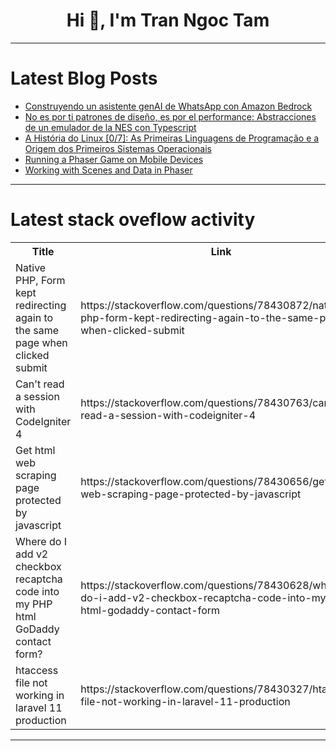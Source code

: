 <h1 align="center">Hi 👋, I'm Tran Ngoc Tam</h1>

---

# Latest Blog Posts 
<!-- BLOG-POST-LIST:START -->
- [Construyendo un asistente genAI de WhatsApp con Amazon Bedrock](https://dev.to/aws-espanol/construyendo-un-asistente-genai-de-whatsapp-con-amazon-bedrock-2hid)
- [No es por ti patrones de diseño, es por el performance: Abstracciones de un emulador de la NES con Typescript](https://dev.to/scoldev/no-es-por-ti-patrones-de-diseno-es-por-el-performance-abstracciones-de-un-emulador-de-la-nes-con-typescript-25f8)
- [A História do Linux [0/7]: As Primeiras Linguagens de Programação e a Origem dos Primeiros Sistemas Operacionais](https://dev.to/reinanbr/a-historia-do-linux-07-as-primeiras-linguagens-de-programacao-e-a-origem-dos-primeiros-sistemas-operacionais-32c8)
- [Running a Phaser Game on Mobile Devices](https://dev.to/ceceliacreates/running-a-phaser-game-on-mobile-devices-34l4)
- [Working with Scenes and Data in Phaser](https://dev.to/ceceliacreates/working-with-scenes-and-data-in-phaser-2pn4)
<!-- BLOG-POST-LIST:END -->

---

# Latest stack oveflow activity
<table>
  <tr><th>Title</th><th>Link</th></tr>
  <!-- STACKOVERFLOW:START --><tr><td>Native PHP, Form kept redirecting again to the same page when clicked submit</td><td>https://stackoverflow.com/questions/78430872/native-php-form-kept-redirecting-again-to-the-same-page-when-clicked-submit</td></tr><tr><td>Can&#39;t read a session with CodeIgniter 4</td><td>https://stackoverflow.com/questions/78430763/cant-read-a-session-with-codeigniter-4</td></tr><tr><td>Get html web scraping page protected by javascript</td><td>https://stackoverflow.com/questions/78430656/get-html-web-scraping-page-protected-by-javascript</td></tr><tr><td>Where do I add v2 checkbox recaptcha code into my PHP html GoDaddy contact form?</td><td>https://stackoverflow.com/questions/78430628/where-do-i-add-v2-checkbox-recaptcha-code-into-my-php-html-godaddy-contact-form</td></tr><tr><td>htaccess file not working in laravel 11 production</td><td>https://stackoverflow.com/questions/78430327/htaccess-file-not-working-in-laravel-11-production</td></tr><!-- STACKOVERFLOW:END -->
</table>

---


